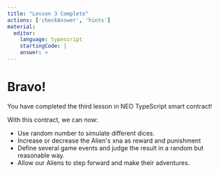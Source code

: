 ```yaml
---
title: "Lesson 3 Complete"
actions: ['checkAnswer', 'hints']
material: 
  editor:
    language: typescript
    startingCode: |
    answer: > 
---
```


# Bravo! 

You have completed the third lesson in NEO TypeScript smart contract! 

With this contract, we can now: 

- Use random number to simulate different dices.
- Increase or decrease the Alien's xna as reward and punishment
- Define several game events and judge the result in a random but reasonable way.
- Allow our Aliens to step forward and make their adventures.